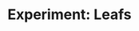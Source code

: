 <!--
  date: 2024-04-05
  modified: 2024-04-05
  slug: experiment-leafs
  type: post
  categories: code, JavaScript
  tags: cool shit
  thumbnail: experiments/Screenshot_20240524-083158.png-edit-20240524083230.jpg
  description: Single element leafs
  related: experiment-*
-->

# Experiment: Leafs

